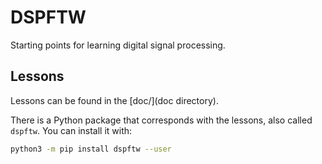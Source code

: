 # DSPFTW

Starting points for learning digital signal processing.

## Lessons

Lessons can be found in the [doc/](doc directory).

There is a Python package that corresponds with the lessons, also called `dspftw`.  You can install it with:

```sh
python3 -m pip install dspftw --user
```
